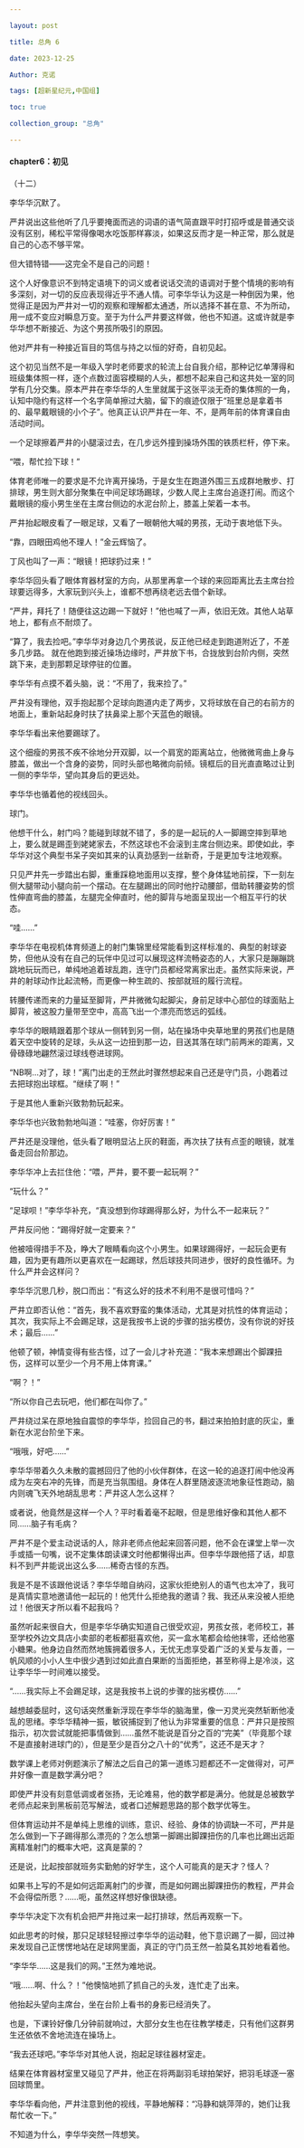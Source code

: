```yaml
---

layout: post

title: 总角 6

date: 2023-12-25

Author: 克诺

tags: [超新星纪元,中国组]

toc: true

collection_group: "总角"

---
```

#### chapter6：初见

（十二）

 

李华华沉默了。

严井说出这些他听了几乎要掩面而逃的词语的语气简直跟平时打招呼或是普通交谈没有区别，稀松平常得像喝水吃饭那样寡淡，如果这反而才是一种正常，那么就是自己的心态不够平常。

但大错特错——这完全不是自己的问题！

这个人好像意识不到特定语境下的词义或者说话交流的语调对于整个情境的影响有多深刻，对一切的反应表现得近乎不通人情。可李华华认为这是一种倒因为果，他觉得正是因为严井对一切的观察和理解都太通透，所以选择不甚在意、不为所动，用一成不变应对瞬息万变。至于为什么严井要这样做，他也不知道。这或许就是李华华想不断接近、为这个男孩所吸引的原因。

他对严井有一种接近盲目的笃信与持之以恒的好奇，自初见起。

这个初见当然不是一年级入学时老师要求的轮流上台自我介绍，那种记忆单薄得和班级集体照一样，逐个点数过面容模糊的人头，都想不起来自己和这共处一室的同学有几分交集。原本严井在李华华的人生里就属于这张平淡无奇的集体照的一角，认知中隐约有这样一个名字简单擦过大脑，留下的痕迹仅限于“班里总是拿着书的、最早戴眼镜的小个子”。他真正认识严井在一年、不，是两年前的体育课自由活动时间。

一个足球擦着严井的小腿滚过去，在几步远外撞到操场外围的铁质栏杆，停下来。

“喂，帮忙捡下球！”

体育老师唯一的要求是不允许离开操场，于是女生在跑道外围三五成群地散步、打排球，男生则大部分聚集在中间足球场踢球，少数人爬上主席台追逐打闹。而这个戴眼镜的瘦小男生坐在主席台侧边的水泥台阶上，膝盖上架着一本书。

严井抬起眼皮看了一眼足球，又看了一眼朝他大喊的男孩，无动于衷地低下头。

“靠，四眼田鸡他不理人！”金云辉恼了。

丁风也叫了一声：“眼镜！把球扔过来！”

李华华回头看了眼体育器材室的方向，从那里再拿一个球的来回距离比去主席台捡球要远得多，大家玩到兴头上，谁都不想再绕老远去借个新球。

“严井，拜托了！随便往这边踢一下就好！”他也喊了一声，依旧无效。其他人站草地上，都有点不耐烦了。

“算了，我去捡吧。”李华华对身边几个男孩说，反正他已经走到跑道附近了，不差多几步路。
就在他跑到接近操场边缘时，严井放下书，合拢放到台阶内侧，突然跳下来，走到那颗足球停驻的位置。

李华华有点摸不着头脑，说：“不用了，我来捡了。”

严井没有理他，双手抱起那个足球向跑道内走了两步，又将球放在自己的右前方的地面上，重新站起身时扶了扶鼻梁上那个天蓝色的眼镜。

李华华看出来他要踢球了。

这个细瘦的男孩不疾不徐地分开双脚，以一个肩宽的距离站立，他微微弯曲上身与膝盖，做出一个含身的姿势，同时头部也略微向前倾。镜框后的目光直直略过让到一侧的李华华，望向其身后的更远处。

李华华也循着他的视线回头。

球门。

他想干什么，射门吗？能碰到球就不错了，多的是一起玩的人一脚踢空摔到草地上，要么就是踢歪到姥姥家去，不然这球也不会滚到主席台侧边来。即使如此，李华华对这个典型书呆子突如其来的认真劲感到一丝新奇，于是更加专注地观察。

只见严井先一步踏出右脚，重重踩稳地面用以支撑，整个身体猛地前探，下一刻左侧大腿带动小腿向前一个摆动。在左腿踢出的同时他拧动腰部，借助转腰姿势的惯性伸直弯曲的膝盖，左腿完全伸直时，他的脚背与地面呈现出一个相互平行的状态。

“哇……”

李华华在电视机体育频道上的射门集锦里经常能看到这样标准的、典型的射球姿势，但他从没有在自己的玩伴中见过可以展现这样流畅姿态的人，大家只是蹦蹦跳跳地玩玩而已，单纯地追着球乱跑，连守门员都经常离家出走。虽然实际来说，严井的射球动作比起流畅，而更像一种生疏的、按部就班的履行流程。

转腰传递而来的力量延至脚背，严井微微勾起脚尖，身前足球中心部位的球面贴上脚背，被这股力量带至空中，高高飞出一个漂亮而悠远的弧线。

李华华的眼睛跟着那个球从一侧转到另一侧，站在操场中央草地里的男孩们也是随着天空中旋转的足球，头从这一边扭到那一边，目送其落在球门前两米的距离，又骨碌碌地翩然滚过球线卷进球网。

“NB啊…对了，球！”离门出走的王然此时骤然想起来自己还是守门员，小跑着过去把球抱出球框。“继续了啊！”

于是其他人重新兴致勃勃玩起来。

李华华也兴致勃勃地叫道：“哇塞，你好厉害！”

严井还是没理他，低头看了眼明显沾上灰的鞋面，再次扶了扶有点歪的眼镜，就准备走回台阶那边。

李华华冲上去拦住他：“喂，严井，要不要一起玩啊？”

“玩什么？”

“足球呗！”李华华补充，“真没想到你球踢得那么好，为什么不一起来玩？”

严井反问他：“踢得好就一定要来？”

他被噎得措手不及，睁大了眼睛看向这个小男生。如果球踢得好，一起玩会更有趣，因为更有趣所以更喜欢在一起踢球，然后球技共同进步，很好的良性循环。为什么严井会这样问？

李华华沉思几秒，脱口而出：“有这么好的技术不利用不是很可惜吗？”

严井立即否认他：“首先，我不喜欢野蛮的集体活动，尤其是对抗性的体育运动；其次，我实际上不会踢足球，这是我按书上说的步骤的拙劣模仿，没有你说的好技术；最后……”

他顿了顿，神情变得有些古怪，过了一会儿才补充道：“我本来想踢出个脚踝扭伤，这样可以至少一个月不用上体育课。”

“啊？！”

“所以你自己去玩吧，他们都在叫你了。”

严井绕过呆在原地独自震惊的李华华，捡回自己的书，翻过来拍拍封底的灰尘，重新在水泥台阶坐下来。

“哦哦，好吧……”

李华华带着久久未散的震撼回归了他的小伙伴群体，在这一轮的追逐打闹中他没再成为左突右冲的先锋，而是充当氛围组。身体在人群里随波逐流地象征性跑动，脑内则魂飞天外地胡乱思考：严井这人怎么这样？

或者说，他竟然是这样一个人？平时看着毫不起眼，但是思维好像和其他人都不同……脑子有毛病？

严井不是个爱主动说话的人，除非老师点他起来回答问题，他不会在课堂上举一次手或插一句嘴，说不定集体朗读课文时他都懒得出声。但李华华跟他搭了话，却意料不到严井能说出这么多……稀奇古怪的东西。

我是不是不该跟他说话？李华华暗自纳闷，这家伙拒绝别人的语气也太冲了，我可是真情实意地邀请他一起玩的！他凭什么拒绝我的邀请？我、我还从来没被人拒绝过！他很天才所以看不起我吗？

虽然听起来很自大，但是李华华确实知道自己很受欢迎，男孩女孩，老师校工，甚至学校外边文具店小卖部的老板都挺喜欢他，买一盒水笔都会给他抹零，还给他塞小糖果。他身边自然而然地簇拥着很多人，无忧无虑享受着广泛的关爱与友善，一帆风顺的小小人生中很少遇到过如此直白果断的当面拒绝，甚至称得上是冷淡，这让李华华一时间难以接受。

“……我实际上不会踢足球，这是我按书上说的步骤的拙劣模仿……”

越想越委屈时，这句话突然重新浮现在李华华的脑海里，像一刃灵光突然斩断他凌乱的思绪。李华华精神一振，敏锐捕捉到了他认为非常重要的信息：严井只是按照指示，初次尝试就能把事情做到……虽然不能说是百分之百的“完美”（毕竟那个球不是直接射进球门的），但是至少是百分之八十的“优秀”，这还不是天才？

数学课上老师对例题演示了解法之后自己的第一道练习题都还不一定做得对，可严井好像一直是数学满分吧？

即使严井没有刻意低调或者张扬，无论难易，他的数学都是满分。他就是总被数学老师点起来到黑板前范写解法，或者口述解题思路的那个数学优等生。

但体育运动并不是单纯上思维的训练，意识、经验、身体的协调缺一不可，严井是怎么做到一下子踢得那么漂亮的？怎么想第一脚踢出脚踝扭伤的几率也比踢出远距离精准射门的概率大吧，这真是蒙的？

还是说，比起按部就班务实勤勉的好学生，这个人可能真的是天才？怪人？

如果书上写的不是如何远距离射门的步骤，而是如何踢出脚踝扭伤的教程，严井会不会得偿所愿？……呃，虽然这样想好像很缺德。

李华华决定下次有机会把严井拖过来一起打排球，然后再观察一下。

如此思考的时候，那只足球轻轻擦过李华华的运动鞋，他下意识踢了一脚，回过神来发现自己正愣愣地站在足球网里面，真正的守门员王然一脸莫名其妙地看着他。

“李华华……这是我们的网。”王然为难地说。

“哦……啊、什么？！”他懊恼地抓了抓自己的头发，连忙走了出来。

他抬起头望向主席台，坐在台阶上看书的身影已经消失了。

也是，下课铃好像几分钟前就响过，大部分女生也在往教学楼走，只有他们这群男生还依依不舍地流连在操场上。

“我去还球吧。”李华华对其他人说，抱起足球往器材室走。

结果在体育器材室里又碰见了严井，他正在将两副羽毛球拍架好，把羽毛球逐一塞回球筒里。

李华华看向他，严井注意到他的视线，平静地解释：“冯静和姚萍萍的，她们让我帮忙收一下。”

不知道为什么，李华华突然一阵想笑。
